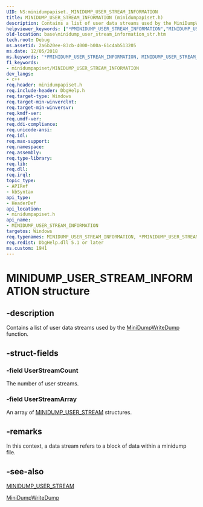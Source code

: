 ```yaml
---
UID: NS:minidumpapiset._MINIDUMP_USER_STREAM_INFORMATION
title: MINIDUMP_USER_STREAM_INFORMATION (minidumpapiset.h)
description: Contains a list of user data streams used by the MiniDumpWriteDump function.
helpviewer_keywords: ["*PMINIDUMP_USER_STREAM_INFORMATION","MINIDUMP_USER_STREAM_INFORMATION","MINIDUMP_USER_STREAM_INFORMATION structure","PMINIDUMP_USER_STREAM_INFORMATION","PMINIDUMP_USER_STREAM_INFORMATION structure pointer","_MINIDUMP_USER_STREAM_INFORMATION","_win32_minidump_user_stream_information_str","base.minidump_user_stream_information_str","minidumpapiset/MINIDUMP_USER_STREAM_INFORMATION","minidumpapiset/PMINIDUMP_USER_STREAM_INFORMATION"]
old-location: base\minidump_user_stream_information_str.htm
tech.root: Debug
ms.assetid: 2a6b20ee-83cb-4000-b00a-61c4ab513205
ms.date: 12/05/2018
ms.keywords: '*PMINIDUMP_USER_STREAM_INFORMATION, MINIDUMP_USER_STREAM_INFORMATION, MINIDUMP_USER_STREAM_INFORMATION structure, PMINIDUMP_USER_STREAM_INFORMATION, PMINIDUMP_USER_STREAM_INFORMATION structure pointer, _MINIDUMP_USER_STREAM_INFORMATION, _win32_minidump_user_stream_information_str, base.minidump_user_stream_information_str, minidumpapiset/MINIDUMP_USER_STREAM_INFORMATION, minidumpapiset/PMINIDUMP_USER_STREAM_INFORMATION'
f1_keywords:
- minidumpapiset/MINIDUMP_USER_STREAM_INFORMATION
dev_langs:
- c++
req.header: minidumpapiset.h
req.include-header: DbgHelp.h
req.target-type: Windows
req.target-min-winverclnt: 
req.target-min-winversvr: 
req.kmdf-ver: 
req.umdf-ver: 
req.ddi-compliance: 
req.unicode-ansi: 
req.idl: 
req.max-support: 
req.namespace: 
req.assembly: 
req.type-library: 
req.lib: 
req.dll: 
req.irql: 
topic_type:
- APIRef
- kbSyntax
api_type:
- HeaderDef
api_location:
- minidumpapiset.h
api_name:
- MINIDUMP_USER_STREAM_INFORMATION
targetos: Windows
req.typenames: MINIDUMP_USER_STREAM_INFORMATION, *PMINIDUMP_USER_STREAM_INFORMATION
req.redist: DbgHelp.dll 5.1 or later
ms.custom: 19H1
---
```


# MINIDUMP_USER_STREAM_INFORMATION structure


## -description


Contains a list of user data streams used by the 
<a href="https://docs.microsoft.com/windows/desktop/api/minidumpapiset/nf-minidumpapiset-minidumpwritedump">MiniDumpWriteDump</a> function.


## -struct-fields




### -field UserStreamCount

The number of user streams.


### -field UserStreamArray

An array of 
<a href="https://docs.microsoft.com/windows/desktop/api/minidumpapiset/ns-minidumpapiset-minidump_user_stream">MINIDUMP_USER_STREAM</a> structures.


## -remarks



In this context, a data stream refers to a block of data within a minidump file.




## -see-also




<a href="https://docs.microsoft.com/windows/desktop/api/minidumpapiset/ns-minidumpapiset-minidump_user_stream">MINIDUMP_USER_STREAM</a>



<a href="https://docs.microsoft.com/windows/desktop/api/minidumpapiset/nf-minidumpapiset-minidumpwritedump">MiniDumpWriteDump</a>
 

 

